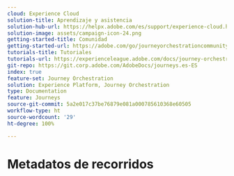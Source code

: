 ```yaml
---
cloud: Experience Cloud
solution-title: Aprendizaje y asistencia
solution-hub-url: https://helpx.adobe.com/es/support/experience-cloud.html
solution-image: assets/campaign-icon-24.png
getting-started-title: Comunidad
getting-started-url: https://adobe.com/go/journeyorchestrationcommunity
tutorials-title: Tutoriales
tutorials-url: https://experienceleague.adobe.com/docs/journey-orchestration-learn/tutorials/understanding-journey-orchestration.html?lang=es
git-repo: https://git.corp.adobe.com/AdobeDocs/journeys.es-ES
index: true
feature-set: Journey Orchestration
solution: Experience Platform, Journey Orchestration
type: Documentation
feature: Journeys
source-git-commit: 5a2e017c37be76879e081a000785610368e60505
workflow-type: ht
source-wordcount: '29'
ht-degree: 100%

---
```



# Metadatos de recorridos
